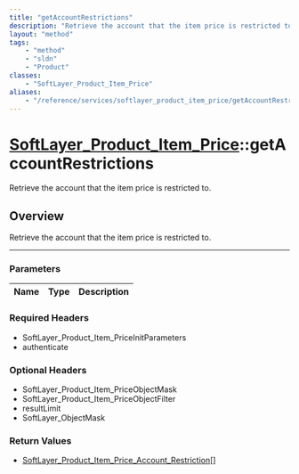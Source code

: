 ```yaml
---
title: "getAccountRestrictions"
description: "Retrieve the account that the item price is restricted to."
layout: "method"
tags:
    - "method"
    - "sldn"
    - "Product"
classes:
    - "SoftLayer_Product_Item_Price"
aliases:
    - "/reference/services/softlayer_product_item_price/getAccountRestrictions"
---
```

# [SoftLayer_Product_Item_Price](/reference/services/SoftLayer_Product_Item_Price)::getAccountRestrictions


Retrieve the account that the item price is restricted to.


## Overview 
Retrieve the account that the item price is restricted to.

-----

### Parameters 
|Name | Type | Description |
| --- | --- | --- |


### Required Headers
* SoftLayer_Product_Item_PriceInitParameters
* authenticate


### Optional Headers
* SoftLayer_Product_Item_PriceObjectMask
* SoftLayer_Product_Item_PriceObjectFilter
* resultLimit
* SoftLayer_ObjectMask

### Return Values
* <a href='/reference/datatypes/SoftLayer_Product_Item_Price_Account_Restriction'>SoftLayer_Product_Item_Price_Account_Restriction[] </a>




